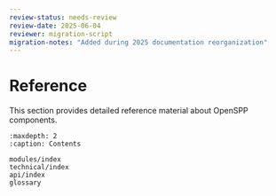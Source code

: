 ```yaml
---
review-status: needs-review
review-date: 2025-06-04
reviewer: migration-script
migration-notes: "Added during 2025 documentation reorganization"
---
```


# Reference

This section provides detailed reference material about OpenSPP components.

```{toctree}
:maxdepth: 2
:caption: Contents

modules/index
technical/index
api/index
glossary
```
